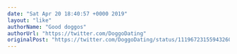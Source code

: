 ```yaml
---
date: "Sat Apr 20 18:40:57 +0000 2019"
layout: "like"
authorName: "Good doggos"
authorUrl: "https://twitter.com/DoggoDating"
originalPost: "https://twitter.com/DoggoDating/status/1119672315594326017"
---
```

